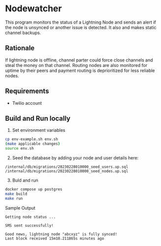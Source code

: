 
# Nodewatcher

This program monitors the status of a Lightning Node and sends an alert if the node is unsynced or another issue is detected. It also and makes static channel backups.

## Rationale

If lightning node is offline, channel parter could force close channels and steal the money on that channel.  Routing nodes are also monitored for uptime by their peers and payment routing is deprioritized for less reliable nodes.

## Requirements

- Twilio account

## Build and Run locally

1. Set environment variables

```bash
cp env-example.sh env.sh
(make applicable changes)
source env.sh
```

2. Seed the database by adding your node and user details here:

```
/internal/db/migrations/20230228010000_seed_users.up.sql
/internal/db/migrations/20230228010000_seed_nodes.up.sql
```

3. Buld and run

```bash
docker compose up postgres
make build
make run
```

Sample Output

```
Getting node status ...

SMS sent successfully!

Good news, lightning node "abcxyz" is fully synced!
Last block received 15m18.211865s minutes ago
```
